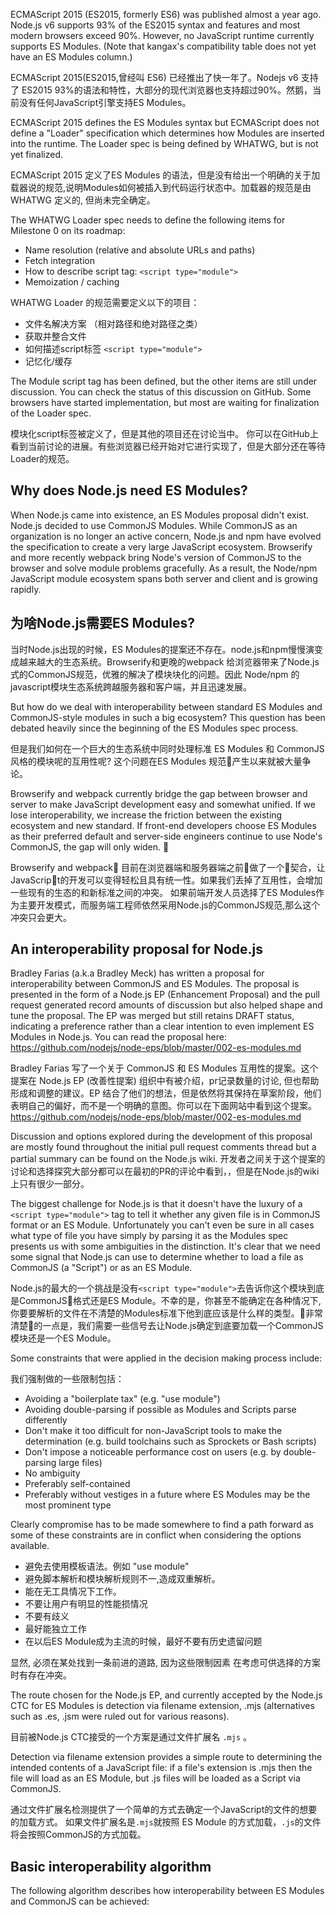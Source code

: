ECMAScript 2015 (ES2015, formerly ES6) was published almost a year ago. Node.js v6 supports 93% of the ES2015 syntax and features and most modern browsers exceed 90%. However, no JavaScript runtime currently supports ES Modules. (Note that kangax's compatibility table does not yet have an ES Modules column.)

ECMAScript 2015(ES2015,曾经叫 ES6) 已经推出了快一年了。Nodejs v6 支持了 ES2015 93%的语法和特性，大部分的现代浏览器也支持超过90%。然鹅，当前没有任何JavaScript引擎支持ES Modules。

ECMAScript 2015 defines the ES Modules syntax but ECMAScript does not define a "Loader" specification which determines how Modules are inserted into the runtime. The Loader spec is being defined by WHATWG, but is not yet finalized.

ECMAScript 2015 定义了ES Modules 的语法，但是没有给出一个明确的关于加载器说的规范,说明Modules如何被插入到代码运行状态中。加载器的规范是由 WHATWG 定义的, 但尚未完全确定。

The WHATWG Loader spec needs to define the following items for Milestone 0 on its roadmap:

+ Name resolution (relative and absolute URLs and paths)
+ Fetch integration
+ How to describe script tag: `<script type="module">`
+ Memoization / caching

WHATWG Loader 的规范需要定义以下的项目：

+ 文件名解决方案 （相对路径和绝对路径之类）
+ 获取并整合文件
+ 如何描述script标签 `<script type="module">`
+ 记忆化/缓存

The Module script tag has been defined, but the other items are still under discussion. You can check the status of this discussion on GitHub. Some browsers have started implementation, but most are waiting for finalization of the Loader spec.

模块化script标签被定义了，但是其他的项目还在讨论当中。 你可以在GitHub上看到当前讨论的进展。有些浏览器已经开始对它进行实现了，但是大部分还在等待Loader的规范。


## Why does Node.js need ES Modules?
When Node.js came into existence, an ES Modules proposal didn't exist. Node.js decided to use CommonJS Modules. While CommonJS as an organization is no longer an active concern, Node.js and npm have evolved the specification to create a very large JavaScript ecosystem. Browserify and more recently webpack bring Node's version of CommonJS to the browser and solve module problems gracefully. As a result, the Node/npm JavaScript module ecosystem spans both server and client and is growing rapidly.

## 为啥Node.js需要ES Modules?
当时Node.js出现的时候，ES Modules的提案还不存在。node.js和npm慢慢演变成越来越大的生态系统。Browserify和更晚的webpack 给浏览器带来了Node.js式的CommonJS规范，优雅的解决了模块块化的问题。因此 Node/npm 的javascript模块生态系统跨越服务器和客户端，并且迅速发展。


But how do we deal with interoperability between standard ES Modules and CommonJS-style modules in such a big ecosystem? This question has been debated heavily since the beginning of the ES Modules spec process.

但是我们如何在一个巨大的生态系统中同时处理标准 ES Modules 和 CommonJS 风格的模块呢的互用性呢? 这个问题在ES Modules 规范产生以来就被大量争论。


Browserify and webpack currently bridge the gap between browser and server to make JavaScript development easy and somewhat unified. If we lose interoperability, we increase the friction between the existing ecosystem and new standard. If front-end developers choose ES Modules as their preferred default and server-side engineers continue to use Node's CommonJS, the gap will only widen.


Browserify and webpack 目前在浏览器端和服务器端之前做了一个契合，让JavaScript的开发可以变得轻松且具有统一性。如果我们丢掉了互用性，会增加一些现有的生态的和新标准之间的冲突。
如果前端开发人员选择了ES Modules作为主要开发模式，而服务端工程师依然采用Node.js的CommonJS规范,那么这个冲突只会更大。




## An interoperability proposal for Node.js
Bradley Farias (a.k.a Bradley Meck) has written a proposal for interoperability between CommonJS and ES Modules. The proposal is presented in the form of a Node.js EP (Enhancement Proposal) and the pull request generated record amounts of discussion but also helped shape and tune the proposal. The EP was merged but still retains DRAFT status, indicating a preference rather than a clear intention to even implement ES Modules in Node.js. You can read the proposal here: https://github.com/nodejs/node-eps/blob/master/002-es-modules.md

Bradley Farias 写了一个关于 CommonJS 和 ES Modules 互用性的提案。这个提案在 Node.js EP (改善性提案) 组织中有被介绍，pr记录数量的讨论, 但也帮助形成和调整的建议。EP 结合了他们的想法，但是依然将其保持在草案阶段，他们表明自己的偏好，而不是一个明确的意图。你可以在下面网站中看到这个提案。
https://github.com/nodejs/node-eps/blob/master/002-es-modules.md


Discussion and options explored during the development of this proposal are mostly found throughout the initial pull request comments thread but a partial summary can be found on the Node.js wiki.
开发者之间关于这个提案的讨论和选择探究大部分都可以在最初的PR的评论中看到，，但是在Node.js的wiki上只有很少一部分。


The biggest challenge for Node.js is that it doesn't have the luxury of a `<script type="module">`
tag to tell it whether any given file is in CommonJS format or an ES Module. Unfortunately you can't even be sure in all cases what type of file you have simply by parsing it as the Modules spec presents us with some ambiguities in the distinction. It's clear that we need some signal that Node.js can use to determine whether to load a file as CommonJS (a "Script") or as an ES Module.

Node.js的最大的一个挑战是没有`<script type="module">`去告诉你这个模块到底是CommonJS格式还是ES Module。不幸的是，你甚至不能确定在各种情况下,你要要解析的文件在不清楚的Modules标准下他到底应该是什么样的类型。非常清楚的一点是，我们需要一些信号去让Node.js确定到底要加载一个CommonJS模块还是一个ES Module。


Some constraints that were applied in the decision making process include:

我们强制做的一些限制包括：

+ Avoiding a "boilerplate tax" (e.g. "use module")
+ Avoiding double-parsing if possible as Modules and Scripts parse differently
+ Don't make it too difficult for non-JavaScript tools to make the determination (e.g. build toolchains such as Sprockets or Bash scripts)
+ Don't impose a noticeable performance cost on users (e.g. by double-parsing large files)
+ No ambiguity
+ Preferably self-contained
+ Preferably without vestiges in a future where ES Modules may be the most prominent type

Clearly compromise has to be made somewhere to find a path forward as some of these constraints are in conflict when considering the options available.

+ 避免去使用模板语法。例如 "use module"
+ 避免脚本解析和模块解析规则不一,造成双重解析。
+ 能在无工具情况下工作。
+ 不要让用户有明显的性能损情况
+ 不要有歧义
+ 最好能独立工作
+ 在以后ES Module成为主流的时候，最好不要有历史遗留问题

显然, 必须在某处找到一条前进的道路, 因为这些限制因素 在考虑可供选择的方案时有存在冲突。  


The route chosen for the Node.js EP, and currently accepted by the Node.js CTC for ES Modules is detection via filename extension, .mjs (alternatives such as .es, .jsm were ruled out for various reasons).

目前被Node.js CTC接受的一个方案是通过文件扩展名 `.mjs` 。


Detection via filename extension provides a simple route to determining the intended contents of a JavaScript file: if a file's extension is .mjs then the file will load as an ES Module, but .js files will be loaded as a Script via CommonJS.

通过文件扩展名检测提供了一个简单的方式去确定一个JavaScript的文件的想要的加载方式。
如果文件扩展名是`.mjs`就按照 ES Module 的方式加载，`.js`的文件将会按照CommonJS的方式加载。    

## Basic interoperability algorithm
The following algorithm describes how interoperability between ES Modules and CommonJS can be achieved:
